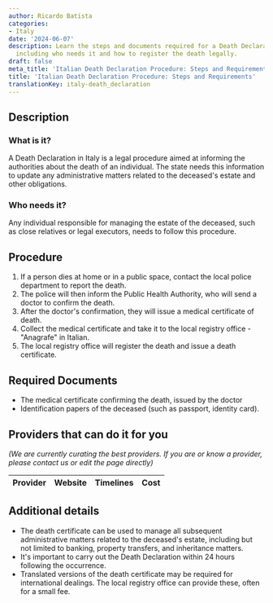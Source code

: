 ```yaml
---
author: Ricardo Batista
categories:
- Italy
date: '2024-06-07'
description: Learn the steps and documents required for a Death Declaration in Italy,
  including who needs it and how to register the death legally.
draft: false
meta_title: 'Italian Death Declaration Procedure: Steps and Requirements'
title: 'Italian Death Declaration Procedure: Steps and Requirements'
translationKey: italy-death_declaration
---
```



## Description
### What is it?
A Death Declaration in Italy is a legal procedure aimed at informing the authorities about the death of an individual. The state needs this information to update any administrative matters related to the deceased's estate and other obligations.

### Who needs it?
Any individual responsible for managing the estate of the deceased, such as close relatives or legal executors, needs to follow this procedure.

## Procedure
1. If a person dies at home or in a public space, contact the local police department to report the death. 
2. The police will then inform the Public Health Authority, who will send a doctor to confirm the death.
3. After the doctor's confirmation, they will issue a medical certificate of death.
4. Collect the medical certificate and take it to the local registry office - "Anagrafe" in Italian. 
5. The local registry office will register the death and issue a death certificate. 

## Required Documents
- The medical certificate confirming the death, issued by the doctor
- Identification papers of the deceased (such as passport, identity card).  

## Providers that can do it for you

_(We are currently curating the best providers. If you are or know a provider, please contact us or edit the page directly)_

| Provider        |     Website     |     Timelines    |       Cost      |
| --------------- | --------------- |  :-------------: | :-------------: |

## Additional details
- The death certificate can be used to manage all subsequent administrative matters related to the deceased's estate, including but not limited to banking, property transfers, and inheritance matters.
- It's important to carry out the Death Declaration within 24 hours following the occurrence.
- Translated versions of the death certificate may be required for international dealings. The local registry office can provide these, often for a small fee.